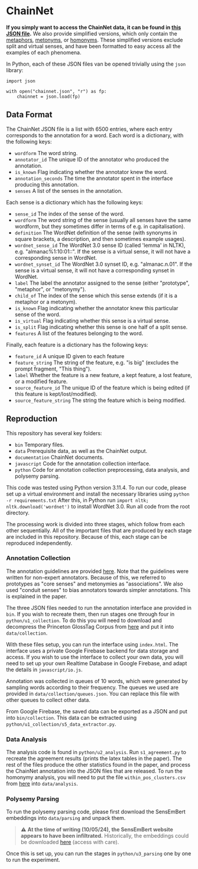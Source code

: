 # ChainNet

**If you simply want to access the ChainNet data, it can be found in [this JSON file](https://github.com/rowanhm/ChainNet/data/chainnet.json).** 
We also provide simplified versions, which only contain the [metaphors](https://github.com/rowanhm/ChainNet/data/chainnet_simple/metaphor.json), [metonyms](https://github.com/rowanhm/ChainNet/data/chainnet_simple/metonymy.json), or [homonyms](https://github.com/rowanhm/ChainNet/data/chainnet_simple/homonymy.json).
These simplified versions exclude split and virtual senses, and have been formatted to easy access all the examples of each phenomena.

In Python, each of these JSON files van be opened trivially using the `json` library:
```angular2html
import json

with open("chainnet.json", "r") as fp:
    chainnet = json.load(fp)
```
## Data Format

The ChainNet JSON file is a list with 6500 entries, where each entry corresponds to the annotation for a word. 
Each word is a dictionary, with the following keys:
* `wordform` The word string.
* `annotator_id` The unique ID of the annotator who produced the annotation.
* `is_known` Flag indicating whether the annotator knew the word.
* `annotation_seconds` The time the annotator spent in the interface producing this annotation.
* `senses` A list of the senses in the annotation.

Each sense is a dictionary which has the following keys:

* `sense_id` The index of the sense of the word.
* `wordform` The word string of the sense (usually all senses have the same wordform, but they sometimes differ in terms of e.g. in capitalisation).
* `definition` The WordNet definition of the sense (with synonyms in square brackets, a description, and then sometimes example usages).
* `wordnet_sense_id` The WordNet 3.0 sense ID (called 'lemma' in NLTK), e.g. "almanac%1:10:01::". If the sense is a virtual sense, it will not have a corresponding sense in WordNet.
* `wordnet_synset_id` The WordNet 3.0 synset ID, e.g. "almanac.n.01". If the sense is a virtual sense, it will not have a corresponding synset in WordNet.
* `label` The label the annotator assigned to the sense (either "prototype", "metaphor", or "metonymy").
* `child_of` The index of the sense which this sense extends (if it is a metaphor or a metonym).
* `is_known` Flag indicating whether the annotator knew this particular sense of the word.
* `is_virtual` Flag indicating whether this sense is a virtual sense.
* `is_split` Flag indicating whether this sense is one half of a split sense.
* `features` A list of the features belonging to the word.

Finally, each feature is a dictionary has the following keys:

* `feature_id` A unique ID given to each feature
* `feature_string` The string of the feature, e.g. "is big" (excludes the prompt fragment, "This thing").
* `label` Whether the feature is a new feature, a kept feature, a lost feature, or a modified feature.
* `source_feature_id` The unique ID of the feature which is being edited (if this feature is kept/lost/modified).
* `source_feature_string` The string the feature which is being modified.

## Reproduction

This repository has several key folders:
* `bin` Temporary files.
* `data` Prerequisite data, as well as the ChainNet output.
* `documentation` ChainNet documents. 
* `javascript` Code for the annotation collection interface.
* `python` Code for annotation collection preprocessing, data analysis, and polysemy parsing.

This code was tested using Python version 3.11.4. 
To run our code, please set up a virtual environment and install the necessary libraries using `python -r requirements.txt`
After this, in Python run `import nltk; nltk.download('wordnet')` to install WordNet 3.0.
Run all code from the root directory.

The processing work is divided into three stages, which follow from each other sequentially.
All of the important files that are produced by each stage are included in this repository.
Because of this, each stage can be reproduced independently.

### Annotation Collection

The annotation guidelines are provided [here](https://github.com/rowanhm/ChainNet/documentation/ChainNet_Annotation_Guidelines.pdf).
Note that the guidelines were written for non-expert annotators.
Because of this, we referred to prototypes as "core senses" and metonymies as "associations".
We also used "conduit senses" to bias annotators towards simpler annotations.
This is explained in the paper.

The three JSON files needed to run the annotation interface ane provided in `bin`. 
If you wish to recreate them, then run stages one through four in `python/u1_collection`.
To do this you will need to download and decompress the Princeton GlossTag Corpus from [here](https://wordnetcode.princeton.edu/glosstag-files/WordNet-3.0-glosstag.zip) and put it into `data/collection`.

With these files setup, you can run the interface using `index.html`.
The interface uses a private Google Firebase backend for data storage and access.
If you wish to use the interface to collect your own data, you will need to set up your own Realtime Database in Google Firebase, and adapt the details in `javascript/io.js`.

Annotation was collected in queues of 10 words, which were generated by sampling words according to their frequency.
The queues we used are provided in `data/collection/queues.json`.
You can replace this file with other queues to collect other data.

From Google Firebase, the saved data can be exported as a JSON and put into `bin/collection`. 
This data can be extracted using `python/u1_collection/s5_data_extractor.py`.

### Data Analysis

The analysis code is found in `python/u2_analysis`.
Run `s1_agreement.py` to recreate the agreement results (prints the latex tables in the paper).
The rest of the files produce the other statistics found in the paper, and process the ChainNet annotation into the JSON files that are released.
To run the homonymy analysis, you will need to put the file `within_pos_clusters.csv` from [here](https://github.com/rowanhm/wordnet-homonymy) into `data/analysis`.

### Polysemy Parsing

To run the polysemy parsing code, please first download the SensEmBert embeddings into `data/parsing` and unpack them.

> :warning: **At the time of writing (10/05/24), the SensEmBert website appears to have been infiltrated.** Historically, the embeddings could be downloaded [here](http://sensembert.org/resources/sensembert_data.tar.gz) (access with care).

Once this is set up, you can run the stages in `python/u3_parsing` one by one to run the experiment.